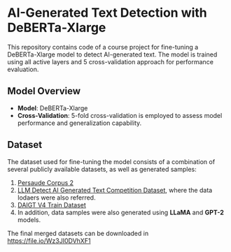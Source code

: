 # AI-Generated Text Detection with DeBERTa-Xlarge

This repository contains code of a course project for fine-tuning a DeBERTa-Xlarge model to detect AI-generated text. The model is trained using all active layers and 5 cross-validation approach for performance evaluation.

## Model Overview

- **Model**: DeBERTa-Xlarge
- **Cross-Validation**: 5-fold cross-validation is employed to assess model performance and generalization capability.

## Dataset

The dataset used for fine-tuning the model consists of a combination of several publicly available datasets, as well as generated samples:

1. [Persaude Corpus 2](https://www.kaggle.com/datasets/nbroad/persaude-corpus-2?resource=download)
2. [LLM Detect AI Generated Text Competition Dataset](https://www.kaggle.com/competitions/llm-detect-ai-generated-text/discussion/470121), where the data lodaers were also referred.
3. [DAIGT V4 Train Dataset](https://www.kaggle.com/datasets/thedrcat/daigt-v4-train-dataset)
4. In addition, data samples were also generated using **LLaMA** and **GPT-2** models.

The final merged datasets can be downloaded in https://file.io/Wz3JI0DVhXF1
